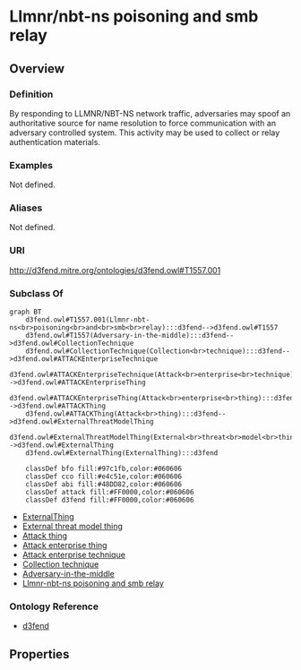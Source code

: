 # Llmnr/nbt-ns poisoning and smb relay

## Overview

### Definition
By responding to LLMNR/NBT-NS network traffic, adversaries may spoof an authoritative source for name resolution to force communication with an adversary controlled system. This activity may be used to collect or relay authentication materials.

### Examples
Not defined.

### Aliases
Not defined.

### URI
http://d3fend.mitre.org/ontologies/d3fend.owl#T1557.001

### Subclass Of
```mermaid
graph BT
    d3fend.owl#T1557.001(Llmnr-nbt-ns<br>poisoning<br>and<br>smb<br>relay):::d3fend-->d3fend.owl#T1557
    d3fend.owl#T1557(Adversary-in-the-middle):::d3fend-->d3fend.owl#CollectionTechnique
    d3fend.owl#CollectionTechnique(Collection<br>technique):::d3fend-->d3fend.owl#ATTACKEnterpriseTechnique
    d3fend.owl#ATTACKEnterpriseTechnique(Attack<br>enterprise<br>technique):::d3fend-->d3fend.owl#ATTACKEnterpriseThing
    d3fend.owl#ATTACKEnterpriseThing(Attack<br>enterprise<br>thing):::d3fend-->d3fend.owl#ATTACKThing
    d3fend.owl#ATTACKThing(Attack<br>thing):::d3fend-->d3fend.owl#ExternalThreatModelThing
    d3fend.owl#ExternalThreatModelThing(External<br>threat<br>model<br>thing):::d3fend-->d3fend.owl#ExternalThing
    d3fend.owl#ExternalThing(ExternalThing):::d3fend
    
    classDef bfo fill:#97c1fb,color:#060606
    classDef cco fill:#e4c51e,color:#060606
    classDef abi fill:#48DD82,color:#060606
    classDef attack fill:#FF0000,color:#060606
    classDef d3fend fill:#FF0000,color:#060606
```

- [ExternalThing](/docs/ontology/reference/model/ExternalThing/ExternalThing.md)
- [External threat model thing](/docs/ontology/reference/model/ExternalThing/External%20threat%20model%20thing/External%20threat%20model%20thing.md)
- [Attack thing](/docs/ontology/reference/model/ExternalThing/External%20threat%20model%20thing/Attack%20thing/Attack%20thing.md)
- [Attack enterprise thing](/docs/ontology/reference/model/ExternalThing/External%20threat%20model%20thing/Attack%20thing/Attack%20enterprise%20thing/Attack%20enterprise%20thing.md)
- [Attack enterprise technique](/docs/ontology/reference/model/ExternalThing/External%20threat%20model%20thing/Attack%20thing/Attack%20enterprise%20thing/Attack%20enterprise%20technique/Attack%20enterprise%20technique.md)
- [Collection technique](/docs/ontology/reference/model/ExternalThing/External%20threat%20model%20thing/Attack%20thing/Attack%20enterprise%20thing/Attack%20enterprise%20technique/Collection%20technique/Collection%20technique.md)
- [Adversary-in-the-middle](/docs/ontology/reference/model/ExternalThing/External%20threat%20model%20thing/Attack%20thing/Attack%20enterprise%20thing/Attack%20enterprise%20technique/Collection%20technique/Adversary-in-the-middle/Adversary-in-the-middle.md)
- [Llmnr-nbt-ns poisoning and smb relay](/docs/ontology/reference/model/ExternalThing/External%20threat%20model%20thing/Attack%20thing/Attack%20enterprise%20thing/Attack%20enterprise%20technique/Collection%20technique/Adversary-in-the-middle/Llmnr-nbt-ns%20poisoning%20and%20smb%20relay/Llmnr-nbt-ns%20poisoning%20and%20smb%20relay.md)


### Ontology Reference
- [d3fend](http://d3fend.mitre.org/ontologies/d3fend.owl#)

## Properties
